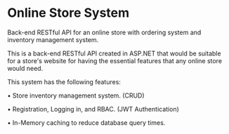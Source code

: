# Online Store System

Back-end RESTful API for an online store with ordering system and inventory management system.

This is a back-end RESTful API created in ASP.NET that would be suitable for a store's website for having the essential features that any online store would need.

This system has the following features:

• Store inventory management system. (CRUD)

• Registration, Logging in, and RBAC. (JWT Authentication)

• In-Memory caching to reduce database query times.
